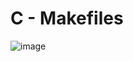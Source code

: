 # C - Makefiles

![image](https://github.com/RichardMiruka/alx-low_level_programming/assets/105627752/e0ab90b6-b78b-4ea2-827e-9a3335d72f89)
